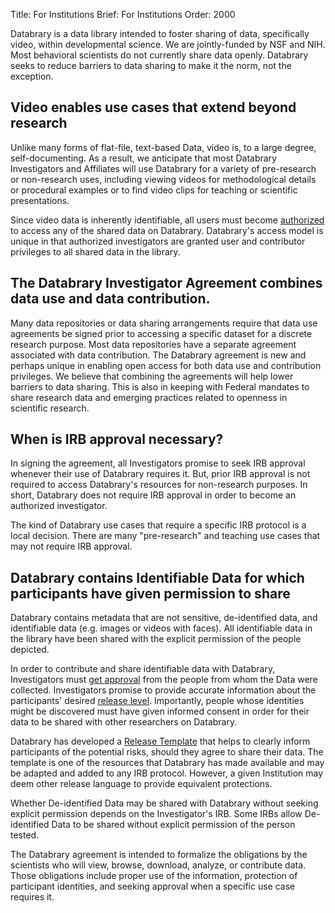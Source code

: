 Title: For Institutions
Brief: For Institutions
Order: 2000	

Databrary is a data library intended to foster sharing of data, specifically video, within developmental science.
We are jointly-funded by NSF and NIH.
Most behavioral scientists do not currently share data openly.
Databrary seeks to reduce barriers to data sharing to make it the norm, not the exception.

## Video enables use cases that extend beyond research

Unlike many forms of flat-file, text-based Data, video is, to a large degree, self-documenting.
As a result, we anticipate that most Databrary Investigators and Affiliates will use Databrary for a variety of pre-research or non-research uses, including viewing videos for methodological details or procedural examples or to find video clips for teaching or scientific presentations.

Since video data is inherently identifiable, all users must become [authorized](|filename|investigators/authorization.md) to access any of the shared data on Databrary. 
Databrary's access model is unique in that authorized investigators are granted user and contributor privileges to all shared data in the library. 

## The Databrary Investigator Agreement combines data use and data contribution.

Many data repositories or data sharing arrangements require that data use agreements be signed prior to accessing a specific dataset for a discrete research purpose.
Most data repositories have a separate agreement associated with data contribution.
The Databrary agreement is new and perhaps unique in enabling open access for both data use and contribution privileges.
We believe that combining the agreements will help lower barriers to data sharing. 
This is also in keeping with Federal mandates to share research data and emerging practices related to openness in scientific research.

## When is IRB approval necessary?

In signing the agreement, all Investigators promise to seek IRB approval whenever their use of Databrary requires it.
But, prior IRB approval is not required to access Databrary's resources for non-research purposes. In short, Databrary does not require IRB approval in order to become an authorized investigator. 

The kind of Databrary use cases that require a specific IRB protocol is a local decision. There are many "pre-research" and teaching use cases that may not require IRB approval.

## Databrary contains Identifiable Data for which participants have given permission to share

Databrary contains metadata that are not sensitive, de-identified data, and identifiable data (e.g. images or videos with faces).
All identifiable data in the library have been shared with the explicit permission of the people depicted.

In order to contribute and share identifiable data with Databrary, Investigators must [get approval](|filename|investigators/release/asking.md) from the people from whom the Data were collected. 
Investigators promise to provide accurate information about the participants' desired [release level](|filename|investigators/release/release-levels.md).
Importantly, people whose identities might be discovered must have given informed consent in order for their data to be shared with other researchers on Databrary.

Databrary has developed a [Release Template](|filename|../policies/release-template.mdi) that helps to clearly inform participants of the potential risks, should they agree to share their data. The template is one of the resources that Databrary has made available and may be adapted and added to any IRB protocol.
However, a given Institution may deem other release language to provide equivalent protections.

Whether De-identified Data may be shared with Databrary without seeking explicit permission depends on the Investigator's IRB.
Some IRBs allow De-identified Data to be shared without explicit permission of the person tested.

The Databrary agreement is intended to formalize the obligations by the scientists who will view, browse, download, analyze, or contribute data.
Those obligations include proper use of the information, protection of participant identities, and seeking approval when a specific use case requires it.


